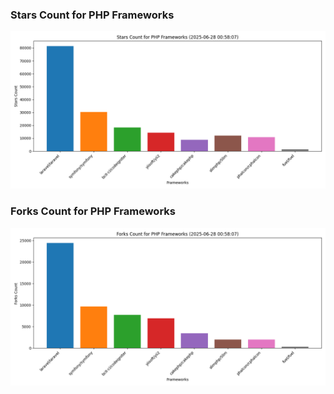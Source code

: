 ### Stars Count for PHP Frameworks

![Stars Chart](./archive/charts/20250628005807_stars_count.png)

### Forks Count for PHP Frameworks

![Forks Chart](./archive/charts/20250628005807_forks_count.png)

